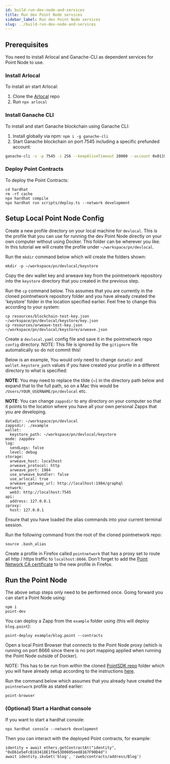 ```yaml
---
id: build-run-dev-node-and-services
title: Run dev Point Node services
sidebar_label: Run dev Point Node services
slug: ../build-run-dev-node-and-services
---
```

 
## Prerequisites
 
You need to install Arlocal and Ganache-CLI as dependent services for Point Node to use.

### Install Arlocal

To install an start Arlocal:

1. Clone the [Arlocal](https://github.com/textury/arlocal) repo
1. Run `npx arlocal`

### Install Ganache CLI

To install and start Ganache blockchain using Ganache CLI:

1. Install globally via npm: `npm i -g ganache-cli`
1. Start Ganache blockchain on port 7545 including a specific prefunded account: 

```bash
ganache-cli -v -p 7545 -i 256 --keepAliveTimeout 20000 --account 0x011967d88c6b79116bb879d4c2bc2c3caa23569edd85dfe0bc596846837bbc8e,0x56bc75e2d63100000
```

### Deploy Point Contracts

To deploy the Point Contracts:
 
```
cd hardhat
rm -rf cache
npx hardhat compile
npx hardhat run scripts/deploy.ts --network development
```
 
## Setup Local Point Node Config
 
Create a new profile directory on your local machine for `devlocal`. This is the profile that you can use for running the dev Point Node directly on your own computer without using Docker. This folder can be wherever you like. In this tutorial we will create the profile under `~/workspace/pn/devlocal`. 
 
Run the `mkdir` command below which will create the folders shown:
 
```
mkdir -p ~/workspace/pn/devlocal/keystore
```
 
Copy the dev wallet key and arweave key from the pointnetowrk repository into the `keystore` directory that you created in the previous step.
 
Run the `cp` command below. This assumes that you are currently in the cloned pointnetwork repository folder and you have already created the 'keystore' folder in the location specified earlier. Feel free to change this according to your system:
 
```
cp resources/blockchain-test-key.json ~/workspace/pn/devlocal/keystore/key.json
cp resources/arweave-test-key.json ~/workspace/pn/devlocal/keystore/arweave.json
```
 
Create a `devlocal.yaml` config file and save it in the pointnetwork repo `config` directory. NOTE: This file is ignored by the `gitignore` file automatically so do not commit this!
 
Below is an example, You would only need to change `datadir` and `wallet.keystore_path` values if you have created your profile in a different directory to what is specified:

**NOTE**: You may need to replace the tilde (~) in the directory path below and expand that to the full path, so on a Mac this would be `/Users/YOUR_USERNAME/pn/devlocal` etc.

**NOTE**: You can change `zappsdir` to any directory on your computer so that it points to the location where you have all your own personal Zapps that you are developing.
 
```
datadir: ~/workspace/pn/devlocal
zappsdir: ./example
wallet:
  keystore_path: ~/workspace/pn/devlocal/keystore
mode: zappdev
log:
  sendLogs: false
  level: debug
storage:
  arweave_host: localhost
  arweave_protocol: http
  arweave_port: 1984
  use_arweave_bundler: false
  use_arlocal: true
  arweave_gateway_url: http://localhost:1984/graphql
network:
  web3: http://localhost:7545
api:
  address: 127.0.0.1
zproxy:
  host: 127.0.0.1
```
 
Ensure that you have loaded the alias commands into your current terminal session.
 
Run the following command from the root of the cloned pointnetwork repo:
 
```
source .bash_alias
```
 
Create a profile in Firefox called `pointnetwork` that has a proxy set to route all http / https traffic to `localhost:8666`. Don't forget to add the [Point Network CA certificate](./build-build-with-pointnetwork.md#create-a-point-network-profile-in-firefox) to the new profile in Firefox. 
 
## Run the Point Node
 
The above setup steps only need to be performed once. Going forward you can start a Point Node using:
 
```
npm i
point-dev
```
 
You can deploy a Zapp from the `example` folder using (this will deploy `blog.point`):
 
```
point-deploy example/blog.point --contracts
```
 
Open a local Point Browser that connects to the Point Node proxy (which is running on port 8666 since there is no port mapping applied when running the Point Node outside of Docker).
 
NOTE: This has to be run from within the cloned [PointSDK repo](https://github.com/pointnetwork/pointsdk) folder which you will have already setup according to the instructions [here](./build-build-with-pointnetwork.md#create-a-point-network-profile-in-firefox).
 
Run the command below which assumes that you already have created the `pointnetwork` profile as stated earlier:
 
```
point-browser
```

### (Optional) Start a Hardhat console

If you want to start a hardhat console:
 
```
npx hardhat console --network development
```

Then you can interact with the deployed Point contracts, for example:

```
identity = await ethers.getContractAt("identity", "0xD61e5eFcB183418E1f6e53D0605eed8167F90D4d")
await identity.ikvGet('blog', 'zweb/contracts/address/Blog')
```